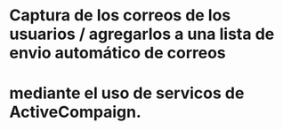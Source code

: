 # Captura de los correos de los usuarios / agregarlos a una lista de envio automático de correos
# mediante el uso de servicos de ActiveCompaign.
